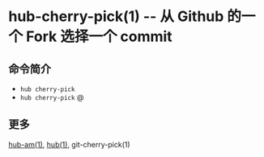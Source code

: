 # hub-cherry-pick(1) -- 从 Github 的一个 Fork 选择一个 commit

## 命令简介

- `hub cherry-pick` <COMMIT-URL>
- `hub cherry-pick` <USER>@<SHA>

## 更多

[hub-am(1)](hub-am.1.zh.md), [hub(1)](hub.1.zh.md), git-cherry-pick(1)
